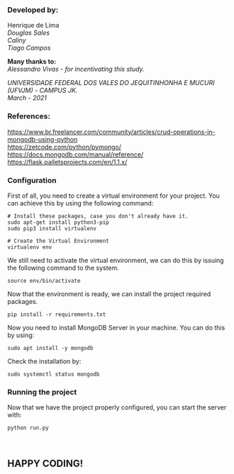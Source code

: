 ### Developed by:
Henrique de Lima</br>
<i>Douglas Sales </br>
Caliny</br>
Tiago Campos</br>
</i>

<strong>Many thanks to:</strong></br>
<i>Alessandro Vivas - for incentivating this study.</i>

<i>UNIVERSIDADE FEDERAL DOS VALES DO JEQUITINHONHA E MUCURI (UFVJM) - CAMPUS JK.
</br>March - 2021</i>


### References:
<a href="https://www.br.freelancer.com/community/articles/crud-operations-in-mongodb-using-python">https://www.br.freelancer.com/community/articles/crud-operations-in-mongodb-using-python </a><br />
<a href="https://zetcode.com/python/pymongo/">https://zetcode.com/python/pymongo/ </a><br />
<a href="https://docs.mongodb.com/manual/reference/">https://docs.mongodb.com/manual/reference/ </a><br />
<a href="https://flask.palletsprojects.com/en/1.1.x/">https://flask.palletsprojects.com/en/1.1.x/ </a><br />

### Configuration

First of all, you need to create a virtual environment for your project. You can achieve this by using the following command:
```shell
# Install these packages, case you don't already have it.
sudo apt-get install python3-pip
sudo pip3 install virtualenv 

# Create the Virtual Environment
virtualenv env
```

We still need to activate the virtual environment, we can do this by issuing the following command to the system.
```shell
source env/bin/activate
```

Now that the environment is ready, we can install the project required packages.
```shell
pip install -r requirements.txt
```

Now you need to install MongoDB Server in your machine. You can do this by using:
```shell
sudo apt install -y mongodb
```
Check the installation by:
```shell
sudo systemctl status mongodb
```


### Running the project
Now that we have the project properly configured, you can start the server with:
```shell
python run.py
```
</br>

<strong><h2>HAPPY CODING!</h2></strong>

